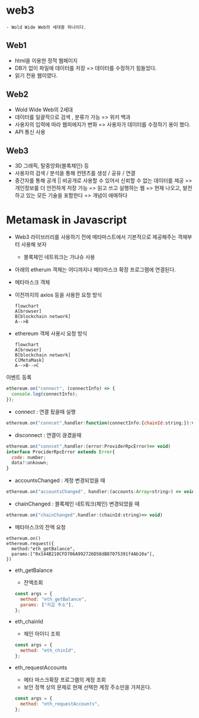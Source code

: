 # web3

    - Wold Wide Web의 세대중 하나이다.

## Web1

- html을 이용한 정적 웹페이지
- DB가 없이 파일에 데이터를 저장 => 데이터를 수정하기 힘들었다.
- 읽기 전용 웹이였다.

## Web2

- Wold Wide Web의 2세대
- 데이터를 일괄적으로 검색 , 분류가 가능 => 위키 백과
- 사용자의 입력에 따라 웹피에지가 변화 => 사용자가 데이터를 수정하기 용이 했다.
- API 통신 사용

## Web3

- 3D 그래픽, 탈중앙화(블록체인) 등
- 사용자의 검색 / 분석을 통해 컨텐츠를 생성 / 공유 / 연결
- 중간자를 통해 공개 || 비공개로 사용할 수 있어서 신뢰할 수 없는 데이터를 제공 => 개인정보를 더 안전하게 저장 가능 => 읽고 쓰고 실행하는 웹
  => 현재 나오고, 발전하고 있는 모든 기술을 포함한다 => 개념이 애매하다

# Metamask in Javascript

- Web3 라이브러리를 사용하기 전에 메타마스트에서 기본적으로 제공해주는 객체부터 사용해 보자

  - 블록체인 네트워크는 가냐슈 사용

- 아래의 etherum 객체는 어디까지나 메타마스크 확장 프로그램에 연결된다.
- 메타마스크 객체
- 이전까지의 axios 등을 사용한 요청 방식

  ```mermaid
  flowchart
  A[browser]
  B[blockchain network]
  A-->B
  ```

- ethereum 객체 사용시 요청 방식

  ```mermaid
  flowchart
  A[browser]
  B[blockchain network]
  C[MetaMask]
  A-->B-->C
  ```

이벤트 등록

```js
ethereum.on("connect", (connectInfo) => {
  console.log(connectInfo);
});
```

- connect : 연결 됬을때 실행

```js
ethereum.on("conncet",handler:function(connectInfo:{chainId:string;}):void)
```

- disconnect : 연결이 끊겼을때

```js
ethereum.on("conncet",handler:(error:ProviderRpcError)=> void)
interface ProciderRpcError extends Error{
  code: number;
  data?:unkouwn;
}
```

- accountsChanged : 계정 변경되었을 때

```js
ethereum.on("accountsChanged", handler:(accounts:Array<string>) => void)

```

- chainChanged : 블록체인 네트워크(체인) 변경되었을 때

```js
ethereum.on("chainChanged",handler:(chainId:string)=> void)
```

- 메타마스크의 잔액 요청

```JS
ethereum.on()
ethereum.request({
  method:"eth_getBalance",
  params:["0x144B210CFD706A992726D58dB87075391f4Ab10a"],
})
```

- eth_getBalance
  - 잔액조회
  ```js
  const args = {
    method: "eth_getBalance",
    params: ["지갑 주소"],
  };
  ```
- eth_chainId

  - 체인 아이디 조회

  ```js
  const args = {
    method: "eth_chinId",
  };
  ```

- eth_requestAccounts
  - 메타 마스크확장 프로그램의 계정 조회
  - 보안 정책 상의 문제로 현재 선택한 계정 주소만을 가져온다.
  ```js
  const args = {
    method: "eth_requestAccounts",
  };
  ```
